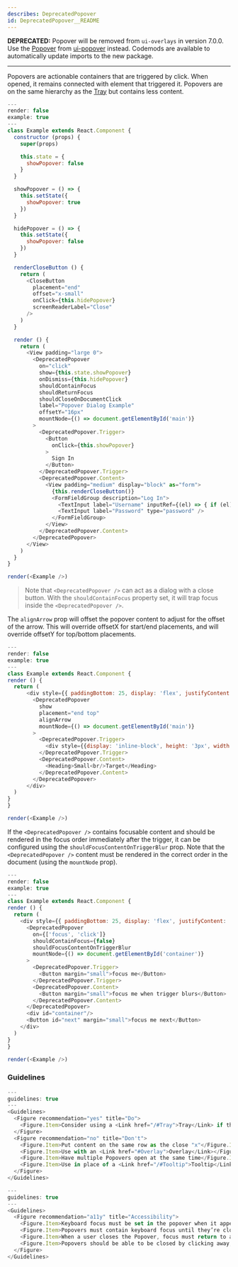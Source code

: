 ```yaml
---
describes: DeprecatedPopover
id: DeprecatedPopover__README
---
```


**DEPRECATED:** Popover will be removed from `ui-overlays` in version 7.0.0. Use the [Popover](#Popover) from [ui-popover](#ui-popover) instead. Codemods are available to automatically update imports to the new package.
***

Popovers are actionable containers that are triggered by click. When opened, it remains connected with element that triggered it. Popovers are on the same hierarchy as the [Tray](#Tray) but contains less content.

```js
---
render: false
example: true
---
class Example extends React.Component {
  constructor (props) {
    super(props)

    this.state = {
      showPopover: false
    }
  }

  showPopover = () => {
    this.setState({
      showPopover: true
    })
  }

  hidePopover = () => {
    this.setState({
      showPopover: false
    })
  }

  renderCloseButton () {
    return (
      <CloseButton
        placement="end"
        offset="x-small"
        onClick={this.hidePopover}
        screenReaderLabel="Close"
      />
    )
  }

  render () {
    return (
      <View padding="large 0">
        <DeprecatedPopover
          on="click"
          show={this.state.showPopover}
          onDismiss={this.hidePopover}
          shouldContainFocus
          shouldReturnFocus
          shouldCloseOnDocumentClick
          label="Popover Dialog Example"
          offsetY="16px"
          mountNode={() => document.getElementById('main')}
        >
          <DeprecatedPopover.Trigger>
            <Button
              onClick={this.showPopover}
            >
              Sign In
            </Button>
          </DeprecatedPopover.Trigger>
          <DeprecatedPopover.Content>
            <View padding="medium" display="block" as="form">
              {this.renderCloseButton()}
              <FormFieldGroup description="Log In">
                <TextInput label="Username" inputRef={(el) => { if (el) { this._username = el } }}/>
                <TextInput label="Password" type="password" />
              </FormFieldGroup>
            </View>
          </DeprecatedPopover.Content>
        </DeprecatedPopover>
      </View>
    )
  }
}

render(<Example />)

```

>Note that `<DeprecatedPopover />` can act as a dialog with a close button. With the `shouldContainFocus` property set, it will trap focus inside the `<DeprecatedPopover />`.


The `alignArrow` prop will offset the popover content to adjust for the offset of the arrow.
This will override offsetX for start/end placements, and will override offsetY for top/bottom placements.
```js
---
render: false
example: true
---
class Example extends React.Component {
render () {
  return (
      <div style={{ paddingBottom: 25, display: 'flex', justifyContent: 'center' }}>
        <DeprecatedPopover
          show
          placement="end top"
          alignArrow
          mountNode={() => document.getElementById('main')}
        >
          <DeprecatedPopover.Trigger>
            <div style={{display: 'inline-block', height: '3px', width: '3px', background: 'blue'}}/>
          </DeprecatedPopover.Trigger>
          <DeprecatedPopover.Content>
            <Heading>Small<br/>Target</Heading>
          </DeprecatedPopover.Content>
        </DeprecatedPopover>
      </div>
  )
}
}

render(<Example />)
```

If the `<DeprecatedPopover />` contains focusable content and should be rendered in the focus order
immediately after the trigger, it can be configured using the `shouldFocusContentOnTriggerBlur`
prop. Note that the `<DeprecatedPopover />` content must be rendered in the correct order in the document
(using the `mountNode` prop).
```js
---
render: false
example: true
---
class Example extends React.Component {
render () {
  return (
    <div style={{ paddingBottom: 25, display: 'flex', justifyContent: 'center' }}>
      <DeprecatedPopover
        on={['focus', 'click']}
        shouldContainFocus={false}
        shouldFocusContentOnTriggerBlur
        mountNode={() => document.getElementById('container')}
      >
        <DeprecatedPopover.Trigger>
          <Button margin="small">focus me</Button>
        </DeprecatedPopover.Trigger>
        <DeprecatedPopover.Content>
          <Button margin="small">focus me when trigger blurs</Button>
        </DeprecatedPopover.Content>
      </DeprecatedPopover>
      <div id="container"/>
      <Button id="next" margin="small">focus me next</Button>
    </div>
  )
}
}

render(<Example />)
```


### Guidelines

```js
---
guidelines: true
---
<Guidelines>
  <Figure recommendation="yes" title="Do">
    <Figure.Item>Consider using a <Link href="/#Tray">Tray</Link> if the content is beyond a mobile screen size</Figure.Item>
  </Figure>
  <Figure recommendation="no" title="Don't">
    <Figure.Item>Put content on the same row as the close "x"</Figure.Item>
    <Figure.Item>Use with an <Link href="#Overlay">Overlay</Link></Figure.Item>
    <Figure.Item>Have multiple Popovers open at the same time</Figure.Item>
    <Figure.Item>Use in place of a <Link href="/#Tooltip">Tooltip</Link> or <Link href="/#Menu">Menu</Link></Figure.Item>
  </Figure>
</Guidelines>
```


```js
---
guidelines: true
---
<Guidelines>
  <Figure recommendation="a11y" title="Accessibility">
    <Figure.Item>Keyboard focus must be set in the popover when it appears; usually on the first interactive element</Figure.Item>
    <Figure.Item>Popovers must contain keyboard focus until they’re closed. This is to ensure that keyboard or screen reader users won't mistakenly interact with background content that is meant to be hidden or inaccessible</Figure.Item>
    <Figure.Item>When a user closes the Popover, focus must return to a logical place within the page. This is usually the element that triggered opening the popover</Figure.Item>
    <Figure.Item>Popovers should be able to be closed by clicking away, esc key and/or a close button</Figure.Item>
  </Figure>
</Guidelines>
```
